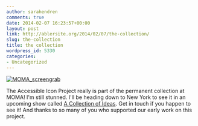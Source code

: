 ```yaml
---
author: sarahendren
comments: true
date: 2014-02-07 16:23:57+00:00
layout: post
link: http://ablersite.org/2014/02/07/the-collection/
slug: the-collection
title: the collection
wordpress_id: 5330
categories:
- Uncategorized
---
```


[![MOMA_screengrab](http://ablersite.files.wordpress.com/2014/02/moma_screengrab.jpg)](http://ablersite.files.wordpress.com/2014/02/moma_screengrab.jpg)



The Accessible Icon Project really is part of the permanent collection at MOMA! I'm still stunned. I'll be heading down to New York to see it in an upcoming show called [A Collection of Ideas](http://http://www.moma.org/visit/calendar/exhibitions/1461). Get in touch if you happen to see it! And thanks to so many of you who supported our early work on this project.
